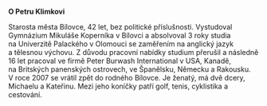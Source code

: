 __O&nbsp;Petru Klimkovi__

Starosta města Bílovce, 42&nbsp;let, bez politické příslušnosti. Vystudoval Gymnázium Mikuláše Koperníka v&nbsp;Bílovci a&nbsp;absolvoval 3&nbsp;roky studia na&nbsp;Univerzitě Palackého v&nbsp;Olomouci se zaměřením na&nbsp;anglický jazyk a&nbsp;tělesnou výchovu. Z&nbsp;důvodu pracovní nabídky studium přerušil a&nbsp;následně 16&nbsp;let pracoval ve&nbsp;firmě Peter Burwash International v&nbsp;USA, Kanadě, na&nbsp;Britských panenských ostrovech, ve Španělsku, Německu a Rakousku. V&nbsp;roce 2007 se vrátil zpět do rodného Bílovce. Je ženatý, má dvě dcery, Michaelu a Kateřinu. Mezi jeho koníčky patří golf, tenis, cyklistika a cestování.
